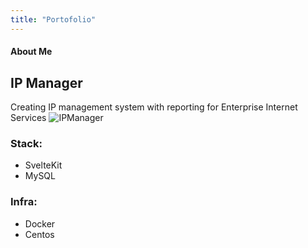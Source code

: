 ```yaml
---
title: "Portofolio"
---
```


#### About Me

## IP Manager

Creating IP management system with reporting for Enterprise Internet Services
![IPManager](/postsimages/ipmanagerdashboard.png)

### Stack:

- SvelteKit
- MySQL

### Infra:

- Docker
- Centos
